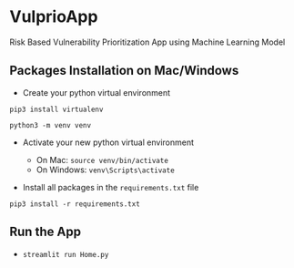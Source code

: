 # VulprioApp
Risk Based Vulnerability Prioritization App using Machine Learning Model

## Packages Installation on Mac/Windows
- Create your python virtual environment

`pip3 install virtualenv`

`python3 -m venv venv`

- Activate your new python virtual environment
  - On Mac: `source venv/bin/activate`
  - On Windows: `venv\Scripts\activate`
     
- Install all packages in the `requirements.txt` file

`pip3 install -r requirements.txt`

## Run the App
- `streamlit run Home.py`